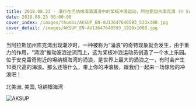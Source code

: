 ```yaml
---
title: 2018.08.23 - 滑行在坦纳根海湾涌浪中的桨板冲浪运动，阿拉斯加州库克湾 (© Scott Dickerson/Tandem Motion + Stills)
date: 2018.08.23 00:00:00
cover_index: /images/thumbs/AKSUP_EN-AU13647640593_533x300.jpg
cover_detail: /images/AKSUP_EN-AU13647640593_1920x1080.jpg
---
```


当阿拉斯加州库克湾出现潮汐时，一种被称为“涌浪”的奇特现象就会发生，由于重力的作用，“涌浪”推动波浪逆流而上，这为桨板冲浪运动员创造了一个水上乐园。位于安克雷奇附近的坦纳根海湾的涌浪，是世界上最大的涌浪之一，有时会产生10英尺高的海浪。那么还等什么，带上你的冲浪板，跟我们一起来一场惊险的冲浪吧！

北美洲, 美国, 坦纳根海湾

![AKSUP](/images/AKSUP_EN-AU13647640593_1920x1080.jpg)
